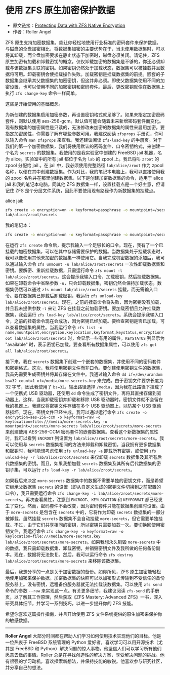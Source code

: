 # 使用 ZFS 原生加密保护数据

- 原文链接：[Protecting Data with ZFS Native Encryption](https://freebsdfoundation.org/our-work/journal/browser-based-edition/storage-and-filesystems/protecting-data-with-zfs-native-encryption/)
- 作者：Roller Angel

ZFS 原生支持加密数据集，能让你轻松地使用行业标准的密码套件来保护数据。与磁盘的全盘加密相比，将数据集加密的主要优势在于，当未使用数据集时，可以将其卸载，而全盘加密要求在静止状态下加密时，磁盘必须关闭。请记住，ZFS 原生加密有加载和卸载密钥的概念。仅仅卸载加密的数据集是不够的，你还必须卸载与该数据集关联的密钥。如果密钥仍然处于加载状态，数据集可以被挂载并且数据将可用。卸载密钥会使挂载操作失败。加载密钥是挂载数据集的前提。嵌套的子数据集会继承其父数据集的加密密钥，但这并非必须。即使父数据集使用不同的加密设置，也可以使用不同的加密密钥和密码套件。最后，更改密钥就像在数据集上执行 `zfs change-key` 命令一样简单。

这些是开始使用的基础概念。

为新创建的数据集启用加密参数，再设置密钥格式就足够了。如果未指定加密密码套件，则默认使用 aes-256-gcm。默认值可能会随着未来新增密码套件而变化。现有数据集的加密属性是只读的，无法修改未加密的数据集的属性来启用加密。要指定加密属性，你需要了解有哪些参数可用。我建议阅读 `zfsprops` 手册页，你可以输入命令 `man zfsprops` 来查看。我还建议阅读 `zfs-load-key` 的手册页。对于我们的第一个加密数据集，我们将使用默认的密码套件、口令密钥格式，来创建一个名为 `secrets` 的数据集。我使用的是我实验室中创建的 FreeBSD  jail 机器，名为 alice。实验室中的所有 jail 都位于名为 `lab` 的 zpool 上。我已将叫 `zroot` 的 zpool 分配给 jail 。在 jail 中，我必须使用完整路径 `lab/alice/zroot` 作为 zpool 名称，以便在其中创建数据集。作为对比，我的笔记本电脑上，我可以直接使用我的 zpool 名称并在那里创建数据集。以下是创建加密数据集的命令，适用于 alice jail 和我的笔记本电脑。同其他 ZFS 数据集一样，设置挂载点是一个好主意，但请记住 ZFS 是个分层文件系统，因此不要使用现有路径作为新数据集的挂载点。

alice jail:

```sh
zfs create -o encryption=on -o keyformat=passphrase -o mountpoint=/secrets
lab/alice/zroot/secrets
```

我的笔记本：

```sh
zfs create -o encryption=on -o keyformat=passphrase -o mountpoint=/secrets zroot/secrets
```

在运行 `zfs create` 命令后，提示我输入一个足够长的口令。现在，我有了一个已挂载的加密数据集，可以在其中存储需要保护的数据。当数据集处于挂载状态时，我可以像使用其他未加密的数据集一样使用它。当我完成机密数据的添加后，我可以通过输入命令 `zfs unmount -u lab/alice/zroot/secrets` 一次性卸载数据集和密钥。要解密、重新挂载数据，只需运行命令 `zfs mount -l lab/alice/zroot/secrets`。这会提示我输入口令，加载密钥，然后挂载数据集。如果在卸载命令中省略参数 `-u`，只会卸载数据集，密钥仍然会保持加载状态。数据集仍然可以通过 `zfs mount lab/alice/zroot/secrets` 挂载，而无需输入口令。要在数据集已卸载后卸载密钥，我运行 `zfs unload-key lab/alice/zroot/secrets`。现在，之前的挂载命令将失败，因为密钥没有加载，并且我未提供参数 `-l` 来让 ZFS 在挂载之前加载密钥。要加载密钥且允许挂载数据集，我会运行 `zfs load-key lab/alice/zroot/secrets`。系统会提示我输入口令，之前的挂载命令现在会成功，因为密钥已经加载。要检查密钥是否已加载，可以查看数据集的属性。当我运行命令 `zfs list -o name,mountpoint,encryption,keylocation,keyformat,keystatus,encryptionroot lab/alice/zroot/secrets` 时，会显示一些有用的属性。`KEYSTATUS` 列显示为 "available" 时，表示密钥已加载。要查看所有数据集属性，可以使用 `zfs get all lab/alice/zroot/secrets`。

接下来，我在 `secrets` 数据集下创建一个嵌套的数据集，并使用不同的密码套件和密钥格式。这次，我将使用密钥文件而非口令。要创建使用密钥文件的数据集，我首先需要生成密钥并将其存储在文件中。我通过输入命令 `dd if=/dev/urandom bs=32 count=1 of=/media/more-secrets.key` 来完成。由于密钥文件要求长度为 32 字节，因此我使用了 `bs=32`。输出路径选择 `/media`，因为我在此路径下挂载了一个便携式 USB 驱动器，还使用 `dd` 命令生成了密钥文件，再将其直接存储到驱动器上。这样，当我卸载密钥并卸载和移除 USB 驱动器时，密钥文件就不会留在我的机器上。我建议将密钥文件存储在多个 USB 驱动器上，以防某个 USB 驱动器损坏。现在，密钥文件已经生成，我可以通过运行命令 `zfs create -o encryption=aes-256-ccm -o keyformat=raw -o keylocation=file:///media/more-secrets.key -o mountpoint=/secrets/more-secrets lab/alice/zroot/secrets/more-secrets` 来创建使用 AES-256-CCM 密码套件的嵌套数据集。查看这个新数据集的属性时，我可以看到 `ENCROOT` 列设置为 `lab/alice/zroot/secrets/more-secrets`。我可以使用与 `secrets` 数据集相同的方法来卸载和卸载密钥。当我拥有更多数据集和密钥时，我可能想考虑使用 `zfs unload-key -a` 卸载所有密钥，或使用 `zfs unload-key -r lab/alice/zroot/secrets` 来仅卸载 `secrets` 数据集及其所有后代数据集的密钥。而且，如果我想加载 `secrets` 数据集及其所有后代数据集的密钥子集，可以运行 `zfs load-key -r lab/alice/zroot/secrets`。

如果我后来决定 `more-secrets` 数据集中的数据不需要单独的密钥文件，而是希望它继承父数据集 `secrets` 的设置（即从自定义生成的密钥文件切换到之前配置的口令），我只需要运行命令 `zfs change-key -i lab/alice/zroot/secrets/more-secrets`。再次查看属性，注意到 `ENCROOT`、`KEYLOCATION` 和 `KEYFORMAT` 都已经发生了变化。然而，密码套件不会改变，因为密码套件只能在数据集创建时设置。由于 `more-secrets` 是包含在 `secrets` 中的，它将作为卸载 `secrets` 数据集的一部分被卸载。虽然挂载 `secrets` 数据集不会自动挂载 `more-secrets`，但它需要单独挂载。不过，由于它们共享相同的密钥，所以密钥只需要加载一次。要切换回使用密钥文件，我运行命令 `zfs change-key -o keyformat=raw -o keylocation=file:///media/more-secrets.key lab/alice/zroot/secrets/more-secrets`。如果我想永久销毁 `more-secrets` 中的数据，我只需卸载数据集、卸载密钥，并销毁密钥文件及我所做的任何备份副本。现在，数据将无法恢复。然后，我可以运行命令 `zfs destroy lab/alice/zroot/secrets/more-secrets` 来移除该数据集。

最后，我想分享的一点是关于加密数据的备份。如你所见，ZFS 原生加密能轻松地使用加密来保护数据。加密数据集的快照可以以加密形式传输到不受信任的备份服务器上。没有密钥，远程备份服务器就无法挂载该数据集。可以使用 `zfs send` 命令的参数 `--raw` 来实现这一点。有关更多细节，我建议阅读 `zfs-send` 的手册页，以了解其工作原理，然后获取《ZFS Mastery: Advanced ZFS》一书，深入研究具体细节，并学习一系列技巧，以进一步提升你的 ZFS 技能。

希望你喜欢这篇操作指南，并且开始使用 ZFS 文件系统提供的原生加密来保护你的敏感数据。

---

**Roller Angel** 大部分时间都在帮助人们学习如何使用技术实现他们的目标。他是一位热衷于 FreeBSD 系统管理的 Python 爱好者，喜欢学习可以用开源技术（尤其是 FreeBSD 和 Python）解决问题的惊人事物。他坚信人们可以学习所有他们愿意去做的事情。Roller 总是在寻找创造性的解决方案，享受解决问题的挑战。他有很强的学习动机，喜欢探索新想法，并保持技能的敏锐。他喜欢参与研究社区，并分享自己的想法。

